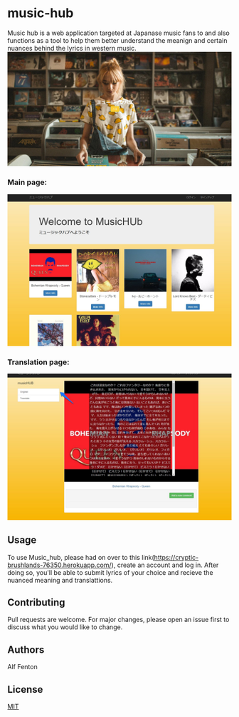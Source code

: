 # music-hub
Music hub is a web application targeted at Japanase music fans to and also functions as a tool to help them better understand the meanign and certain nuances behind the lyrics in western music.
![image](https://github.com/FentonA/music-hub/blob/master/Screenshot_041420_092940_PM.jpg)

### Main page: 
![image](https://github.com/FentonA/music-hub/blob/master/Screenshot_041420_093132_PM.jpg)

### Translation page: 
![image](https://github.com/FentonA/music-hub/blob/master/Screenshot_041420_093310_PM.jpg)

## Usage
To use Music_hub, please had on over to this link(https://cryptic-brushlands-76350.herokuapp.com/), create an account and log in. After doing so, you'll be able to submit lyrics of your choice and recieve the nuanced meaning and translattions. 

## Contributing
Pull requests are welcome. For major changes, please open an issue first to discuss what you would like to change.

## Authors
Alf Fenton

## License
[MIT](https://choosealicense.com/licenses/mit/)
